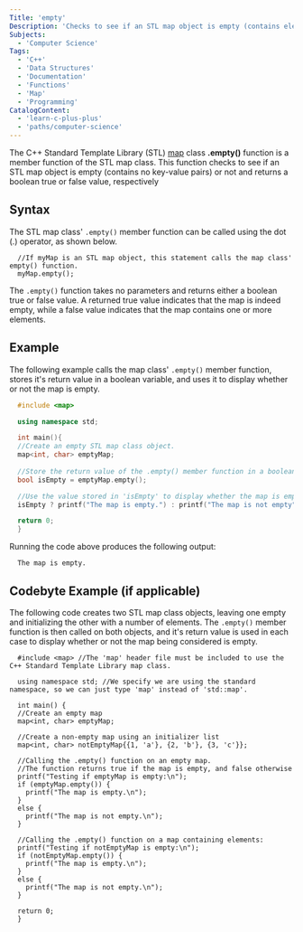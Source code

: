 ```yaml
---
Title: 'empty'
Description: 'Checks to see if an STL map object is empty (contains elements) or not and returns a boolean true or false value, respectively'
Subjects: 
  - 'Computer Science'
Tags:
  - 'C++'
  - 'Data Structures'
  - 'Documentation'
  - 'Functions'
  - 'Map'
  - 'Programming'
CatalogContent:
  - 'learn-c-plus-plus'
  - 'paths/computer-science'
---
```


The C++ Standard Template Library (STL) [map](https://www.codecademy.com/resources/docs/cpp/maps) class **.empty()** function is a member function of the STL map class. This function checks to see if an STL map object is empty (contains no key-value pairs) or not and returns a boolean true or false value, respectively

## Syntax

The STL map class' `.empty()` member function can be called using the dot (.) operator, as shown below.

```pseudo
  //If myMap is an STL map object, this statement calls the map class' empty() function.
  myMap.empty();
```

The `.empty()` function takes no parameters and returns either a boolean true or false value. A returned true value indicates that the map is indeed empty, while a false value indicates that the map contains one or more elements.

## Example

The following example calls the map class' `.empty()` member function, stores it's return value in a boolean variable, and uses it to display whether or not the map is empty.

```cpp
  #include <map>

  using namespace std;

  int main(){
  //Create an empty STL map class object.
  map<int, char> emptyMap;
  
  //Store the return value of the .empty() member function in a boolean variable, 'isEmpty'.
  bool isEmpty = emptyMap.empty();

  //Use the value stored in 'isEmpty' to display whether the map is empty or not.
  isEmpty ? printf("The map is empty.") : printf("The map is not empty");

  return 0;
  }
```

Running the code above produces the following output:

```shell
  The map is empty.
```

## Codebyte Example (if applicable)

The following code creates two STL map class objects, leaving one empty and initializing the other with a number of elements. The `.empty()` member function is then called on both objects, and it's return value is used in each case to display whether or not the map being considered is empty.

```codebyte/cpp
  #include <map> //The 'map' header file must be included to use the C++ Standard Template Library map class.

  using namespace std; //We specify we are using the standard namespace, so we can just type 'map' instead of 'std::map'.

  int main() {
  //Create an empty map
  map<int, char> emptyMap;

  //Create a non-empty map using an initializer list
  map<int, char> notEmptyMap{{1, 'a'}, {2, 'b'}, {3, 'c'}};

  //Calling the .empty() function on an empty map.
  //The function returns true if the map is empty, and false otherwise
  printf("Testing if emptyMap is empty:\n");
  if (emptyMap.empty()) {
    printf("The map is empty.\n");
  }
  else {
    printf("The map is not empty.\n");
  }

  //Calling the .empty() function on a map containing elements:
  printf("Testing if notEmptyMap is empty:\n");
  if (notEmptyMap.empty()) {
    printf("The map is empty.\n");
  }
  else {
    printf("The map is not empty.\n");
  }

  return 0;
  }
```
